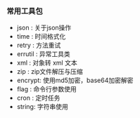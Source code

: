### 常用工具包


- json : 关于json操作
- time : 时间格式化
- retry : 方法重试
- errutil : 异常工具类
- xml : 对象转 xml 文本
- zip : zip文件解压与压缩
- encrypt: 使用md5加密，base64加密解密
- flag : 命令行参数使用
- cron : 定时任务
- string: 字符串使用